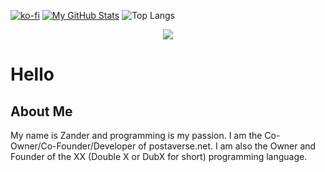 [![ko-fi](https://ko-fi.com/img/githubbutton_sm.svg)](https://ko-fi.com/S6S7UY6R4)
[![My GitHub Stats](https://github-readme-stats.vercel.app/api?username=wolfthedeveloper&show_icons=true&theme=transparent)](https://github.com/anuraghazra/github-readme-stats)
![Top Langs](https://github-readme-stats.vercel.app/api/top-langs/?username=wolfthedeveloper&layout=compact&theme=transparent)
<p align="center">
  <a href="https://skillicons.dev">
    <img src="https://skillicons.dev/icons?i=html,css,py" />
  </a>
</p>

# Hello

## About Me

My name is Zander and programming is my passion. I am the Co-Owner/Co-Founder/Developer of postaverse.net. I am also the Owner and Founder of the XX (Double X or DubX for short) programming language.
